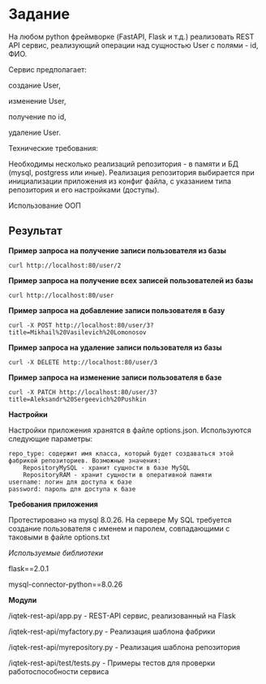 # Задание
На любом python фреймворке (FastAPI, Flask и т.д.) реализовать REST API сервис, реализующий операции над сущностью User с полями - id, ФИО.

Сервис предполагает:


создание User, 


изменение User, 


получение по id,


удаление User.


Технические требования:

Необходимы несколько реализаций репозитория - в памяти и БД (mysql, postgress или иные). Реализация репозитория выбирается при инициализации приложения из конфиг файла, с указанием типа репозитория и его настройками (доступы).

Использование ООП

## Результат

**Пример запроса на получение записи пользователя из базы**
```
curl http://localhost:80/user/2
```

**Пример запроса на получение всех записей пользователей из базы**
```
curl http://localhost:80/user
```

**Пример запроса на добавление записи пользователя в базу**
```
curl -X POST http://localhost:80/user/3?title=Mikhail%20Vasilevich%20Lomonosov
```

**Пример запроса на удаление записи пользователя из базы**
```
curl -X DELETE http://localhost:80/user/3
```

**Пример запроса на изменение записи пользователя в базе**
```
curl -X PATCH http://localhost:80/user/3?title=Aleksandr%20Sergeevich%20Pushkin
```

**Настройки**

Настройки приложения хранятся в файле options.json. Используются следующие параметры:
```
repo_type: содержит имя класса, который будет создаваться этой фабрикой репозиториев. Возможные значения:
    RepositoryMySQL - хранит сущности в базе MySQL
    RepositoryRAM - хранит сущности в оперативной памяти
username: логин для доступа к базе
password: пароль для доступа к базе
```
**Требования приложения**

Протестировано на mysql 8.0.26. На сервере My SQL требуется создание пользователя с именем и паролем, совпадающими с таковыми в файле options.txt 

*Используемые библиотеки*

flask==2.0.1

mysql-connector-python==8.0.26

**Модули**

/iqtek-rest-api/app.py - REST-API сервис, реализованный на Flask

/iqtek-rest-api/myfactory.py - Реализация шаблона фабрики

/iqtek-rest-api/myrepository.py - Реализация шаблона репозитория

/iqtek-rest-api/test/tests.py - Примеры тестов для проверки работоспособности сервиса
